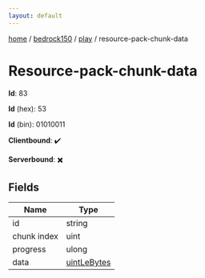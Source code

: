 ```yaml
---
layout: default
---
```


[home](/)  /  [bedrock150](/protocol/bedrock150)  /  [play](/protocol/bedrock150/play)  /  resource-pack-chunk-data

# Resource-pack-chunk-data

**Id**: 83

**Id** (hex): 53

**Id** (bin): 01010011

**Clientbound**: ✔️

**Serverbound**: ✖️

## Fields

Name | Type
---|---
id | string
chunk index | uint
progress | ulong
data | [uintLeBytes](/protocol/bedrock150/arrays)

